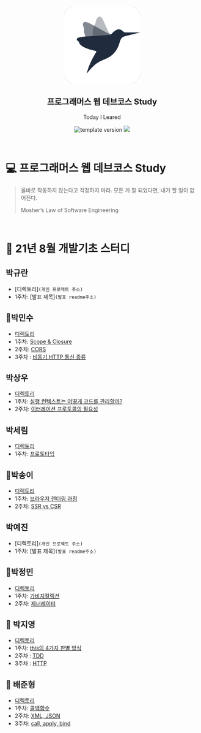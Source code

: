 <br/>
<p align="middle" >
  <img width="200px;" src="./src/images/prgms-logo.png"/>
</p>
<h2 align="middle">프로그래머스 웹 데브코스 Study</h2>
<p align="middle">Today I Leared</p>
<p align="middle">
  <img src="https://img.shields.io/badge/version-1.0.0-blue?style=flat-square" alt="template version"/>
  <img src="https://img.shields.io/badge/language-md-md.svg?style=flat-square"/>
</p>

<br/>

# 💻 프로그래머스 웹 데브코스 Study

> 올바로 작동하지 않는다고 걱정하지 마라.
> 모든 게 잘 되었다면, 내가 할 일이 없어진다.
>
> Mosher’s Law of Software Engineering

<br/>

# 📖 21년 8월 개발기초 스터디

## 박규란

- [디렉토리]`(개인 프로젝트 주소)`
- 1주차: [발표 제목]`(발표 readme주소)`

## 🦍박민수

- [디렉토리](https://github.com/prgrms-web-devcourse/FE-August-study/tree/Week1/GiDong%5DStudy/%5B1%EA%B8%B0-A%5D%EB%B0%95%EB%AF%BC%EC%88%98)
- 1주차: [Scope & Closure](https://github.com/prgrms-web-devcourse/FE-August-study/blob/Week1/GiDong%5DStudy/%5B1%EA%B8%B0-A%5D%EB%B0%95%EB%AF%BC%EC%88%98/%5B1%EC%A3%BC%EC%B0%A8%5D%20Scope%26Closure.md)
- 2주차: [CORS](https://github.com/prgrms-web-devcourse/FE-August-study/blob/Week1/GiDong%5DStudy/%5B1%EA%B8%B0-A%5D%EB%B0%95%EB%AF%BC%EC%88%98/%5B2%EC%A3%BC%EC%B0%A8%5D%20CORS.md)
- 3주차 : [비동기 HTTP 통신 종류](https://github.com/prgrms-web-devcourse/FE-August-study/blob/Week1/GiDong%5DStudy/%5B1%EA%B8%B0-A%5D%EB%B0%95%EB%AF%BC%EC%88%98/%5B3%EC%A3%BC%EC%B0%A8%5D%20%EB%B9%84%EB%8F%99%EA%B8%B0%20HTTP%20%ED%86%B5%EC%8B%A0%20%EC%A2%85%EB%A5%98.md)

## 박상우

- [디렉토리](https://github.com/prgrms-web-devcourse/FE-August-study/tree/Week1/GiDong%5DStudy/%5B1%EA%B8%B0-A%5D%EB%B0%95%EC%83%81%EC%9A%B0)
- 1주차: [실행 컨텍스트는 어떻게 코드를 관리할까?](https://github.com/prgrms-web-devcourse/FE-August-study/blob/Week1/GiDong%5DStudy/%5B1%EA%B8%B0-A%5D%EB%B0%95%EC%83%81%EC%9A%B0/%5B1%EC%A3%BC%EC%B0%A8%5D%20%EC%8B%A4%ED%96%89%20%EC%BB%A8%ED%85%8D%EC%8A%A4%ED%8A%B8.md)
- 2주차: [이터레이션 프로토콜의 필요성](https://github.com/prgrms-web-devcourse/FE-August-study/tree/Week1/GiDong%5DStudy/%5B1%EA%B8%B0-A%5D%EB%B0%95%EC%83%81%EC%9A%B0)

## 박세림

- [디렉토리](https://github.com/prgrms-web-devcourse/FE-August-study/tree/Week1/GiDong%5DStudy)
- 1주차: [프로토타입](https://github.com/prgrms-web-devcourse/FE-August-study/blob/Week1/GiDong%5DStudy/%5B1%EA%B8%B0-B%5D%EB%B0%95%EC%84%B8%EB%A6%BC/%5B1%EC%A3%BC%EC%B0%A8%5D%20Prototype.md)

## 🍄박송이

- [디렉토리](https://github.com/prgrms-web-devcourse/FE-August-study/tree/Week1/GiDong%5DStudy/%5B1%EA%B8%B0-B%5D%EB%B0%95%EC%86%A1%EC%9D%B4)
- 1주차: [브라우저 렌더링 과정](https://github.com/prgrms-web-devcourse/FE-August-study/blob/Week1/GiDong%5DStudy/%5B1%EA%B8%B0-B%5D%EB%B0%95%EC%86%A1%EC%9D%B4/%EB%B8%8C%EB%9D%BC%EC%9A%B0%EC%A0%80%EB%A0%8C%EB%8D%94%EB%A7%81%EA%B3%BC%EC%A0%95.md)
- 2주차: [SSR vs CSR](https://github.com/prgrms-web-devcourse/FE-August-study/blob/Week1/GiDong%5DStudy/%5B1%EA%B8%B0-B%5D%EB%B0%95%EC%86%A1%EC%9D%B4/SSR_vs_CSR.md)

## 박예진

- [디렉토리]`(개인 프로젝트 주소)`
- 1주차: [발표 제목]`(발표 readme주소)`

## 💫박정민

- [디렉토리](https://github.com/prgrms-web-devcourse/FE-August-study/tree/Week1/GiDong%5DStudy/%5B1%EA%B8%B0-A%5D%EB%B0%95%EC%A0%95%EB%AF%BC)
- 1주차: [가비지컬렉션](https://github.com/prgrms-web-devcourse/FE-August-study/blob/Week1/GiDong%5DStudy/%5B1%EA%B8%B0-A%5D%EB%B0%95%EC%A0%95%EB%AF%BC/%5B1%EC%A3%BC%EC%B0%A8%5D%EA%B0%80%EB%B9%84%EC%A7%80%EC%BB%AC%EB%A0%89%EC%85%98.md)
- 2주차: [제너레이터](https://github.com/prgrms-web-devcourse/FE-August-study/blob/Week1/GiDong%5DStudy/%5B1%EA%B8%B0-A%5D%EB%B0%95%EC%A0%95%EB%AF%BC/%5B2%EC%A3%BC%EC%B0%A8%5D%EC%A0%9C%EB%84%88%EB%A0%88%EC%9D%B4%ED%84%B0.md)

## 🦔 박지영

- [디렉토리](https://github.com/prgrms-web-devcourse/FE-August-study/tree/Week1/GiDong%5DStudy/%5B1%EA%B8%B0-A%5D%EB%B0%95%EC%A7%80%EC%98%81)
- 1주차: [this의 4가지 판별 방식](https://github.com/prgrms-web-devcourse/FE-August-study/blob/Week1/GiDong%5DStudy/%5B1%EA%B8%B0-A%5D%EB%B0%95%EC%A7%80%EC%98%81/%5B1%EC%A3%BC%EC%B0%A8%5D%20this%ED%8C%90%EB%B3%84%EB%B0%A9%EC%8B%9D.md)
- 2주차 : [TDD](https://github.com/prgrms-web-devcourse/FE-August-study/blob/Week1/GiDong%5DStudy/%5B1%EA%B8%B0-A%5D%EB%B0%95%EC%A7%80%EC%98%81/%5B2%EC%A3%BC%EC%B0%A8%5DTDD.md)
- 3주차 : [HTTP](https://github.com/JeeyoungPark/FE-August-study/blob/Week1/GiDong%5DStudy/%5B1%EA%B8%B0-A%5D%EB%B0%95%EC%A7%80%EC%98%81/%5B3%EC%A3%BC%EC%B0%A8%5DHTTP.md)

## 🐳 배준형

- [디렉토리](https://github.com/prgrms-web-devcourse/FE-August-study/tree/Week1/GiDong%5DStudy/%5B1%EA%B8%B0-B%5D%EB%B0%B0%EC%A4%80%ED%98%95)
- 1주차: [콜백함수](https://github.com/prgrms-web-devcourse/FE-August-study/blob/Week1/GiDong%5DStudy/%5B1%EA%B8%B0-B%5D%EB%B0%B0%EC%A4%80%ED%98%95/%5B1%EC%A3%BC%EC%B0%A8%5D%20%EC%BD%9C%EB%B0%B1%ED%95%A8%EC%88%98.md)
- 2주차: [XML, JSON](https://github.com/prgrms-web-devcourse/FE-August-study/blob/Week1/GiDong%5DStudy/%5B1%EA%B8%B0-B%5D%EB%B0%B0%EC%A4%80%ED%98%95/%5B2%EC%A3%BC%EC%B0%A8%5D%20XML%2C%20JSON.md)
- 3주차: [call, apply, bind](https://github.com/prgrms-web-devcourse/FE-August-study/blob/Week1/GiDong%5DStudy/%5B1%EA%B8%B0-B%5D%EB%B0%B0%EC%A4%80%ED%98%95/%5B2%EC%A3%BC%EC%B0%A8%5D%20call%20apply%20bind.md)
